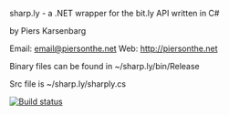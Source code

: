 sharp.ly - a .NET wrapper for the bit.ly API written in C#

by Piers Karsenbarg

Email: email@piersonthe.net
Web: http://piersonthe.net

Binary files can be found in ~/sharp.ly/bin/Release

Src file is ~/sharp.ly/sharply.cs

[![Build status](https://ci.appveyor.com/api/projects/status/rm4adc0jdb3oraks)](https://ci.appveyor.com/project/pierskarsenbarg/sharp-ly)

